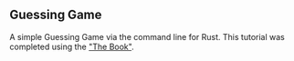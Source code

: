 ## Guessing Game

A simple Guessing Game via the command line for Rust. This tutorial was completed using the ["The Book"](https://doc.rust-lang.org/book/guessing-game.html).
